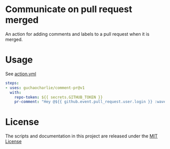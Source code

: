 # Communicate on pull request merged

An action for adding comments and labels to a pull request when it is merged.

# Usage 

See [action.yml](action.yml)

```yaml
steps:
- uses: guchaocharlie/comment-pr@v1
  with:
    repo-token: ${{ secrets.GITHUB_TOKEN }}
    pr-comment: "Hey @${{ github.event.pull_request.user.login }} :wave: Thank you for your contribution!"
```

# License

The scripts and documentation in this project are released under the [MIT License](LICENSE)
